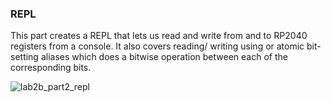 ### REPL

This part creates a REPL that lets us read and write from and to RP2040 registers from a console. It also covers reading/ writing using or atomic bit- setting aliases which does a bitwise operation between each of the corresponding bits.

![lab2b_part2_repl](https://user-images.githubusercontent.com/114244849/200732550-cbe3c9ea-ea8f-437b-8c63-37ef79bc70c3.JPG)

